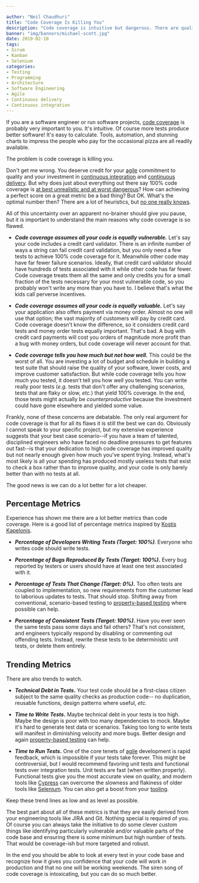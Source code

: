 ```yaml
---

author: "Neil Chaudhuri"
title: "Code Coverage Is Killing You"
description: "Code coverage is intuitive but dangerous. There are quality metrics that are so much better."
banner: "img/banners/michael-scott.jpg"
date: 2019-02-10
tags:
- Scrum
- Kanban
- Selenium
categories: 
- Testing
- Programming
- Architecture
- Software Engineering
- Agile
- Continuous delivery
- Continuous integration
---
```


If you are a software engineer or run software projects, [code coverage](https://stackoverflow.com/questions/195008/what-is-code-coverage-and-how-do-you-measure-it) 
is probably very important to you. It's intuitive. Of course more tests produce better software! It's easy to calculate. Tools, 
automation, and stunning charts to impress the people who pay for the occasional pizza are all readily available. 

The problem is code coverage is killing you.

Don't get me wrong. You deserve credit for your [agile](/categories/agile) commitment to quality and your investment 
in [continuous integration](/categories/continuous-integration) and [continuous delivery](/categories/continuous-delivery). 
But why does just about everything out there say 
100% code coverage is [at best unrealistic and at worst dangerous](https://softwareengineering.stackexchange.com/questions/1380/how-much-code-coverage-is-enough)?
How can achieving a perfect score on a great metric be a bad thing? But OK. What's the optimal number then? There
are a lot of heuristics, but [no one really knows](https://stackoverflow.com/questions/90002/what-is-a-reasonable-code-coverage-for-unit-tests-and-why). 

All of this uncertainty over an apparent no-brainer should give you pause, but it is important to understand the main reasons 
why code coverage is so flawed.

* **_Code coverage assumes all your code is equally vulnerable._** Let's say your code includes a credit card validator. There 
is an infinite number of ways a string can fail credit card validation, but you only need a few tests to achieve 100%
code coverage for it. Meanwhile other code may have far fewer failure scenarios. Ideally, 
that credit card validator should have hundreds of tests associated with it while other code has far fewer. Code coverage 
treats them all the same and only credits you for a small fraction of the tests necessary for your most vulnerable code, so you probably 
won't write any more than you have to. I believe that's what the kids call perverse incentives.

* **_Code coverage assumes all your code is equally valuable._** Let's say your application also offers payment via money order.
Almost no one will use that option; the vast majority of customers will pay by credit card. Code coverage doesn't know the difference, so 
it considers credit card tests and money order tests equally important. That's bad. A bug with credit card payments
will cost you orders of magnitude more profit than a bug with money orders, but code coverage will never account for that.

* **_Code coverage tells you how much but not how well._** This could be the worst of all. You are investing a lot of budget and schedule
in building a test suite that should raise the quality of your software, lower costs, and improve customer satisfaction. But 
while code coverage tells you how much you tested, it doesn't tell you how *well* you tested. You can write really poor tests
(*e.g.* tests that don't offer any challenging scenarios, tests that are flaky or slow, *etc.*)
that yield 100% coverage. In the end, those tests might actually be *counterproductive* because the investment could have gone 
elsewhere and yielded some value. 

Frankly, none of these concerns are debatable. The only real argument for code coverage is that for all its flaws it is still
the best we can do. Obviously I cannot speak to your specific project, but my extensive experience suggests that your best case
scenario--if you have a team of talented, disciplined engineers who have faced no deadline pressures to get features out fast--is 
that your dedication to high code coverage has improved quality 
but not nearly enough given how much you've spent trying. Instead, what's most likely is all your spending has produced mostly useless 
tests that exist to check a box rather than to improve quality, and your code is only barely better than with no tests at all.

The good news is we can do a lot better for a lot cheaper.

## Percentage Metrics

Experience has shown me there are a lot better metrics than code coverage. Here is a good list of percentage metrics inspired by 
[Kostis Kapelonis](http://blog.codepipes.com/testing/software-testing-antipatterns.html#anti-pattern-6---paying-excessive-attention-to-test-coverage).

* **_Percentage of Developers Writing Tests (Target: 100%)_**. Everyone who writes code should write tests. 

* **_Percentage of Bugs Reproduced By Tests (Target: 100%)_.** Every bug reported by testers or users should have at least one test associated with it.

* **_Percentage of Tests That Change (Target: 0%)_.** Too often tests are coupled to implementation, so new requirements from the customer
lead to laborious updates to tests. That should stop. Shifting away from conventional, scenario-based testing to 
[property-based testing](/blog/2018/09/18/the-business-case-for-functional-programming/) where possible can help.

* **_Percentage of Consistent Tests (Target: 100%)_.** Have you ever seen the same tests pass some days and fail others? That's not consistent, and
engineers typically respond by disabling or commenting out offending tests. Instead, rewrite these tests to be deterministic unit tests, or 
delete them entirely.


## Trending Metrics

There are also trends to watch.

* **_Technical Debt in Tests_.** Your test code should be a first-class citizen subject to the same quality checks as production code--
no duplication, reusable functions, design patterns where useful, *etc.* 

* **_Time to Write Tests_.** Maybe technical debt in your tests is too high. Maybe the design 
is poor with too many dependencies to mock. Maybe it's hard to generate test data or scenarios. Taking too long to write tests
will manifest in diminishing velocity and more bugs. Better design and again 
[property-based testing](/blog/2018/09/18/the-business-case-for-functional-programming/) can help.  

* **_Time to Run Tests_.** One of the core tenets of [agile](/categories/agile) development is rapid feedback, which is impossible 
if your tests take forever. This might be controversial, but I would recommend favoring unit tests and functional tests 
over integration tests. Unit tests are fast (when written properly). Functional tests give you the most accurate view
on quality, and modern tools like [Cypress](https://www.cypress.io/) can overcome the slowness and flakiness of 
older tools like [Selenium](/tags/selenium). You can also get a boost from your 
[tooling](https://engineering.linkedin.com/blog/2018/07/how-we-improved-build-time-by-400-percent).

Keep these trend lines as low and as level as possible.

The best part about all of these metrics is that they are easily derived from your engineering tools like JIRA and Git. Nothing 
special is required of you. Of course
you can always take the initiative to do some clever custom things like identifying particularly vulnerable and/or valuable parts
of the code base and ensuring there is some minimum but high number of tests. That would be coverage-ish but more targeted and robust.

In the end you should be able to look at every test in your code base and recognize how it gives you confidence that your code will work
in production and that no one will be working weekends. The siren song of code coverage is intoxicating, but you can do
so much better.





